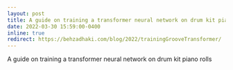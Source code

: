 ```yaml
---
layout: post
title: A guide on training a transformer neural network on drum kit piano rolls
date: 2022-03-30 15:59:00-0400
inline: true
redirect: https://behzadhaki.com/blog/2022/trainingGrooveTransformer/
---
```


A guide on training a transformer neural network on drum kit piano rolls